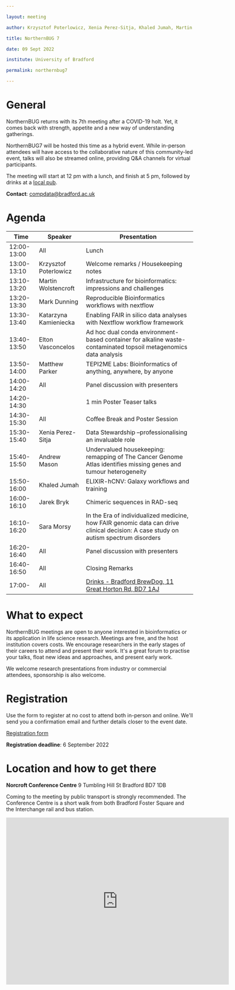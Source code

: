 ```yaml
---

layout: meeting

author: Krzysztof Poterlowicz, Xenia Perez-Sitja, Khaled Jumah, Martin Wolstencroft

title: NorthernBUG 7

date: 09 Sept 2022

institute: University of Bradford

permalink: northernbug7

---
```


# General

NorthernBUG returns with its 7th meeting after a COVID-19 holt. Yet, it comes back with strength, appetite and a new way of understanding gatherings.

NorthernBUG7 will be hosted this time as a hybrid event. While in-person attendees will have access to the collaborative nature of this community-led event, talks will also be streamed online, providing Q&A channels for virtual participants.

The meeting will start at 12 pm with a lunch, and finish at 5 pm, followed by drinks at a [local pub](https://www.google.com/maps/dir/Norcroft+Centre,+University+of+Bradford,+Richmond+Rd,+Bradford+BD7+1DP/brewdog+bradford/@53.7916189,-1.763689,394m/data=!3m2!1e3!5s0x487be14a562e6349:0x3ad2e677d5931f01!4m13!4m12!1m5!1m1!1s0x487be6b5040ab98f:0x1527cafe37f4a936!2m2!1d-1.7645026!2d53.7924269!1m5!1m1!1s0x487be1393004e46f:0x55f0fd062a5f5695!2m2!1d-1.7579253!2d53.7914123).

**Contact**: compdata@bradford.ac.uk



# Agenda

| Time         | Speaker     | Presentation                              |
|-------------|-----------------------|----------------------------------|
| 12:00-13:00 | All | Lunch |
| 13:00-13:10 | Krzysztof Poterlowicz | Welcome remarks / Housekeeping notes | 
| 13:10-13:20 | Martin Wolstencroft | Infrastructure for bioinformatics: impressions and challenges |
| 13:20-13:30 | Mark Dunning |Reproducible Bioinformatics workflows with nextflow |
| 13:30-13:40 | Katarzyna Kamieniecka |Enabling FAIR in silico data analyses with Nextflow workflow framework |
| 13:40-13:50 | Elton Vasconcelos | Ad hoc dual conda environment-based container for alkaline waste-contaminated topsoil metagenomics data analysis | 
| 13:50-14:00 | Matthew Parker | TEPI2ME Labs: Bioinformatics of anything, anywhere, by anyone | 
| 14:00-14:20 | All | Panel discussion with presenters| 
| 14:20-14:30 | | 1 min Poster Teaser talks | 
| 14:30-15:30 | All | Coffee Break and Poster Session |
| 15:30-15:40 | Xenia Perez-Sitja | Data Stewardship –professionalising an invaluable role|
| 15:40-15:50 | Andrew Mason | Undervalued housekeeping: remapping of The Cancer Genome Atlas identifies missing genes and tumour heterogeneity | 
| 15:50-16:00 | Khaled Jumah | ELIXIR-hCNV: Galaxy workflows and training| 
| 16:00-16:10 | Jarek Bryk | Chimeric sequences in RAD-seq | 
| 16:10-16:20 | Sara Morsy | In the Era of individualized medicine, how FAIR genomic data can drive clinical decision: A case study on autism spectrum disorders | 
| 16:20-16:40 | All | Panel discussion with presenters | 
| 16:40-16:50 | All | Closing Remarks | 
| 17:00- | All | [Drinks - Bradford BrewDog, 11 Great Horton Rd, BD7 1AJ](https://www.google.com/maps/dir/Norcroft+Centre,+University+of+Bradford,+Richmond+Rd,+Bradford+BD7+1DP/brewdog+bradford/@53.7916189,-1.763689,394m/data=!3m2!1e3!5s0x487be14a562e6349:0x3ad2e677d5931f01!4m13!4m12!1m5!1m1!1s0x487be6b5040ab98f:0x1527cafe37f4a936!2m2!1d-1.7645026!2d53.7924269!1m5!1m1!1s0x487be1393004e46f:0x55f0fd062a5f5695!2m2!1d-1.7579253!2d53.7914123)  |


<!--
# Speakers

Coming soon

-->

<!--Add speakers here as this template -->

<!-- - [**Krzysztof Poterlowicz** -- University of Bradford](https://www.bradford.ac.uk/staff/KPoterlowicz1)  -->



# What to expect

NorthernBUG meetings are open to anyone interested in bioinformatics or its application in life science research. Meetings are free, and the host institution covers costs. We encourage researchers in the early stages of their careers to attend and present their work. It's a great forum to practise your talks, float new ideas and approaches, and present early work.

We welcome research presentations from industry or commercial attendees, sponsorship is also welcome.






# Registration


Use the form to register at no cost to attend both in-person and online. We'll send you a confirmation email and further details closer to the event date.

[Registration form](https://forms.clickup.com/20526645/f/kjdhn-4408/CKSR1UQII08ERURNX3)

**Registration deadline**: 6 September 2022


# Location and how to get there


**Norcroft Conference Centre**
9 Tumbling Hill St
Bradford BD7 1DB

Coming to the meeting by public transport is strongly recommended. The Conference Centre is a short walk from both Bradford Foster Square and the Interchange rail and bus station.


<iframe src="https://www.google.com/maps/embed?pb=!1m14!1m8!1m3!1d589.2117721760941!2d-1.7640385778404277!3d53.79220904252063!3m2!1i1024!2i768!4f13.1!3m3!1m2!1s0x0%3A0x1527cafe37f4a936!2sNorcroft%20Centre!5e0!3m2!1sen!2suk!4v1661351993856!5m2!1sen!2suk" width="600" height="450" style="border:0;" allowfullscreen="" loading="lazy" referrerpolicy="no-referrer-when-downgrade"></iframe>
